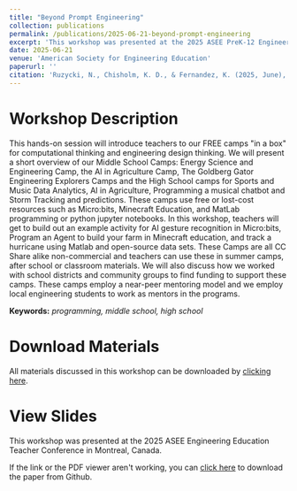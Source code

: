 ```yaml
---
title: "Beyond Prompt Engineering"
collection: publications
permalink: /publications/2025-06-21-beyond-prompt-engineering
excerpt: 'This workshop was presented at the 2025 ASEE PreK-12 Engineering Education Teacher Conference in Montreal, Canada.'
date: 2025-06-21
venue: 'American Society for Engineering Education'
paperurl: ''
citation: 'Ruzycki, N., Chisholm, K. D., & Fernandez, K. (2025, June), <i>Beyond Promnpt Engineering</i>. Workshop presented at the 2025 ASEE PreK-12 Engineering Education Teacher in Montreal, Canada.'
---
```


Workshop Description
======
This hands-on session will introduce teachers to our FREE camps "in a box" for computational thinking and engineering design thinking. We will present a short overview of our Middle School Camps: Energy Science and Engineering Camp, the AI in Agriculture Camp, The Goldberg Gator Engineering Explorers Camps and the High School camps for Sports and Music Data Analytics, AI in Agriculture, Programming a musical chatbot and Storm Tracking and predictions. These camps use free or lost-cost resources such as Micro:bits, Minecraft Education, and MatLab programming or python jupyter notebooks. In this workshop, teachers will get to build out an example activity for AI gesture recognition in Micro:bits, Program an Agent to build your farm in Minecraft education, and track a hurricane using Matlab and open-source data sets. These Camps are all CC Share alike non-commercial and teachers can use these in summer camps, after school or classroom materials. We will also discuss how we worked with school districts and community groups to find funding to support these camps. These camps employ a near-peer mentoring model and we employ local engineering students to work as mentors in the programs.

**Keywords:** *programming, middle school, high school*

Download Materials
======
All materials discussed in this workshop can be downloaded by [clicking here](https://www.dropbox.com/scl/fo/6lb4g4zf06epjyfgnt8c9/AHwuvrSKWbamdv_WqeKKwUA?dl=0&rlkey=zxwijshumpb5280fmsvbqqd1y).

View Slides
======
This workshop was presented at the 2025 ASEE Engineering Education Teacher Conference in Montreal, Canada.

If the link or the PDF viewer aren't working, you can [click here](https://github.com/KassSTEM/KassSTEM.github.io/blob/55700a674e3895d0678245c48819eb59683d8b4a/files/ASEE_2025_PreK-12_Engineering_Education_Teacher_Conference_Workshop_Beyond_Prompt_Engineering.pdf) to download the paper from Github.

<object id=paper data="/files/ASEE_2025_PreK-12_Engineering_Education_Teacher_Conference_Workshop_Beyond_Prompt_Engineering.pdf" width="1000" height="1000" type='application/pdf'></object>
